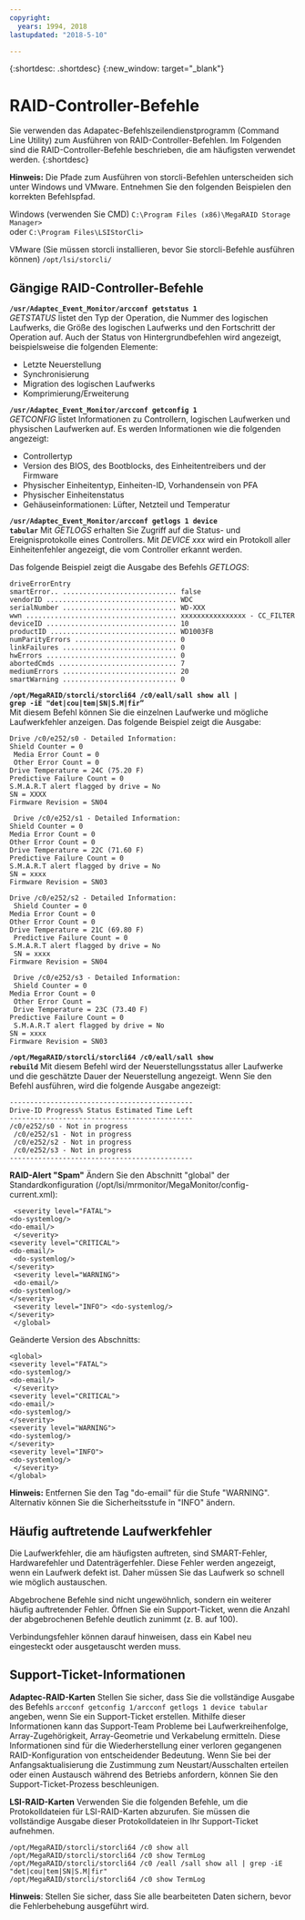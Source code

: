```yaml
---
copyright:
  years: 1994, 2018
lastupdated: "2018-5-10"

---
```


{:shortdesc: .shortdesc}
{:new_window: target="_blank"}

# RAID-Controller-Befehle

Sie verwenden das Adapatec-Befehlszeilendienstprogramm (Command Line Utility) zum Ausführen von RAID-Controller-Befehlen.
Im Folgenden sind die RAID-Controller-Befehle beschrieben, die am häufigsten verwendet werden.
{:shortdesc}

**Hinweis:** Die Pfade zum Ausführen von storcli-Befehlen unterscheiden sich unter Windows und VMware. Entnehmen Sie den folgenden Beispielen den korrekten Befehlspfad. 

Windows (verwenden Sie CMD)
`C:\Program Files (x86)\MegaRAID Storage Manager>`      
oder
`C:\Program Files\LSIStorCli>`

VMware (Sie müssen storcli installieren, bevor Sie storcli-Befehle ausführen können)
`/opt/lsi/storcli/`

## Gängige RAID-Controller-Befehle

<code><b>/usr/Adaptec_Event_Monitor/arcconf getstatus 1</b></code> <br>
_GETSTATUS_ listet den Typ der Operation, die Nummer des logischen Laufwerks, die Größe des logischen Laufwerks und den Fortschritt der Operation auf. Auch der Status von Hintergrundbefehlen wird angezeigt, beispielsweise die folgenden Elemente: 
<ul>
  <li> Letzte Neuerstellung
  <li> Synchronisierung
  <li> Migration des logischen Laufwerks
  <li> Komprimierung/Erweiterung
</ul>

<code><b>/usr/Adaptec_Event_Monitor/arcconf getconfig 1</b></code> <br>
_GETCONFIG_ listet Informationen zu Controllern, logischen Laufwerken und physischen Laufwerken auf. Es werden Informationen wie die folgenden angezeigt: 
<ul>
  <li> Controllertyp
  <li> Version des BIOS, des Bootblocks, des Einheitentreibers und der Firmware
  <li> Physischer Einheitentyp, Einheiten-ID, Vorhandensein von PFA
  <li> Physischer Einheitenstatus
  <li> Gehäuseinformationen: Lüfter, Netzteil und Temperatur
  </ul>

<code><b>/usr/Adaptec_Event_Monitor/arcconf getlogs 1 device tabular</code></b>
Mit _GETLOGS_ erhalten Sie Zugriff auf die Status- und Ereignisprotokolle eines Controllers. Mit _DEVICE xxx_ wird ein Protokoll aller Einheitenfehler angezeigt, die vom Controller erkannt werden. 

Das folgende Beispiel zeigt die Ausgabe des Befehls _GETLOGS_: 
```
driveErrorEntry
smartError.. ............................ false 
vendorID ................................ WDC
serialNumber ............................ WD-XXX
wwn ..................................... xxxxxxxxxxxxxxxx - CC_FILTER
deviceID ................................ 10
productID ............................... WD1003FB
numParityErrors ......................... 0
linkFailures ............................ 0
hwErrors ................................ 0
abortedCmds ............................. 7
mediumErrors ............................ 20
smartWarning ............................ 0
```

<code><b>/opt/MegaRAID/storcli/storcli64 /c0/eall/sall show all | grep -iE "det|cou|tem|SN|S.M|fir” </code></b><br>
Mit diesem Befehl können Sie die einzelnen Laufwerke und mögliche Laufwerkfehler anzeigen.
Das folgende Beispiel zeigt die Ausgabe: 
```
Drive /c0/e252/s0 - Detailed Information: 
Shield Counter = 0
 Media Error Count = 0
 Other Error Count = 0 
Drive Temperature = 24C (75.20 F) 
Predictive Failure Count = 0 
S.M.A.R.T alert flagged by drive = No 
SN = XXXX 
Firmware Revision = SN04

 Drive /c0/e252/s1 - Detailed Information: 
Shield Counter = 0 
Media Error Count = 0 
Other Error Count = 0 
Drive Temperature = 22C (71.60 F) 
Predictive Failure Count = 0 
S.M.A.R.T alert flagged by drive = No 
SN = xxxx 
Firmware Revision = SN03 

Drive /c0/e252/s2 - Detailed Information:
 Shield Counter = 0 
Media Error Count = 0 
Other Error Count = 0 
Drive Temperature = 21C (69.80 F)
 Predictive Failure Count = 0 
S.M.A.R.T alert flagged by drive = No
 SN = xxxx 
Firmware Revision = SN04

 Drive /c0/e252/s3 - Detailed Information:
 Shield Counter = 0 
Media Error Count = 0
 Other Error Count =
 Drive Temperature = 23C (73.40 F) 
Predictive Failure Count = 0
 S.M.A.R.T alert flagged by drive = No 
SN = xxxx
Firmware Revision = SN03  
```

<!--<code><b>/opt/MegaRAID/storcli/storcli64 /c0 show all | less </code></b>-->
<!--You use this command to view RAID health, size, name, and other important information.-->

<code><b>/opt/MegaRAID/storcli/storcli64 /c0/eall/sall show rebuild</code></b>
Mit diesem Befehl wird der Neuerstellungsstatus aller Laufwerke und die geschätzte Dauer der Neuerstellung angezeigt. Wenn Sie den Befehl ausführen, wird die folgende Ausgabe angezeigt: 
```
---------------------------------------------
Drive-ID Progress% Status Estimated Time Left 
---------------------------------------------
/c0/e252/s0 - Not in progress
 /c0/e252/s1 - Not in progress
 /c0/e252/s2 - Not in progress
 /c0/e252/s3 - Not in progress
--------------------------------------------- 
```

<b>RAID-Alert "Spam"</b>
Ändern Sie den Abschnitt "global" der Standardkonfiguration (/opt/lsi/mrmonitor/MegaMonitor/config-current.xml): 
```<global>
 <severity level="FATAL"> 
<do-systemlog/> 
<do-email/>
 </severity>
<severity level="CRITICAL"> 
<do-email/>
 <do-systemlog/> 
</severity>
 <severity level="WARNING">
 <do-email/> 
<do-systemlog/> 
</severity>
 <severity level="INFO"> <do-systemlog/>
</severity>
 </global> 
```
Geänderte Version des Abschnitts: 
```
<global> 
<severity level="FATAL"> 
<do-systemlog/> 
<do-email/>
 </severity> 
<severity level="CRITICAL"> 
<do-email/> 
<do-systemlog/> 
</severity> 
<severity level="WARNING"> 
<do-systemlog/> 
</severity> 
<severity level="INFO">
<do-systemlog/>
 </severity> 
</global> 
```
**Hinweis:** Entfernen Sie den Tag "do-email" für die Stufe "WARNING". Alternativ können Sie die Sicherheitsstufe in "INFO" ändern. 

## Häufig auftretende Laufwerkfehler

Die Laufwerkfehler, die am häufigsten auftreten, sind SMART-Fehler, Hardwarefehler und Datenträgerfehler. Diese Fehler werden angezeigt, wenn ein Laufwerk defekt ist. Daher müssen Sie das Laufwerk so schnell wie möglich austauschen. 

Abgebrochene Befehle sind nicht ungewöhnlich, sondern ein weiterer häufig auftretender Fehler. Öffnen Sie ein Support-Ticket, wenn die Anzahl der abgebrochenen Befehle deutlich zunimmt (z. B. auf 100).   

Verbindungsfehler können darauf hinweisen, dass ein Kabel neu eingesteckt oder ausgetauscht werden muss. 

## Support-Ticket-Informationen

<b>Adaptec-RAID-Karten</b>
Stellen Sie sicher, dass Sie die vollständige Ausgabe des Befehls `arcconf getconfig 1/arcconf getlogs 1 device tabular` angeben, wenn Sie ein Support-Ticket erstellen. Mithilfe dieser Informationen kann das Support-Team Probleme bei Laufwerkreihenfolge, Array-Zugehörigkeit, Array-Geometrie und Verkabelung ermitteln. Diese Informationen sind für die Wiederherstellung einer verloren gegangenen RAID-Konfiguration von entscheidender Bedeutung. Wenn Sie bei der Anfangsaktualisierung die Zustimmung zum Neustart/Ausschalten erteilen oder einen Austausch während des Betriebs anfordern, können Sie den Support-Ticket-Prozess beschleunigen. 

<b>LSI-RAID-Karten</b>
Verwenden Sie die folgenden Befehle, um die Protokolldateien für LSI-RAID-Karten abzurufen. Sie müssen die vollständige Ausgabe dieser Protokolldateien in Ihr Support-Ticket aufnehmen. 
```
/opt/MegaRAID/storcli/storcli64 /c0 show all
/opt/MegaRAID/storcli/storcli64 /c0 show TermLog
/opt/MegaRAID/storcli/storcli64 /c0 /eall /sall show all | grep -iE "det|cou|tem|SN|S.M|fir"
/opt/MegaRAID/storcli/storcli64 /c0 show TermLog
```

**Hinweis**: Stellen Sie sicher, dass Sie alle bearbeiteten Daten sichern, bevor die Fehlerbehebung ausgeführt wird. 
